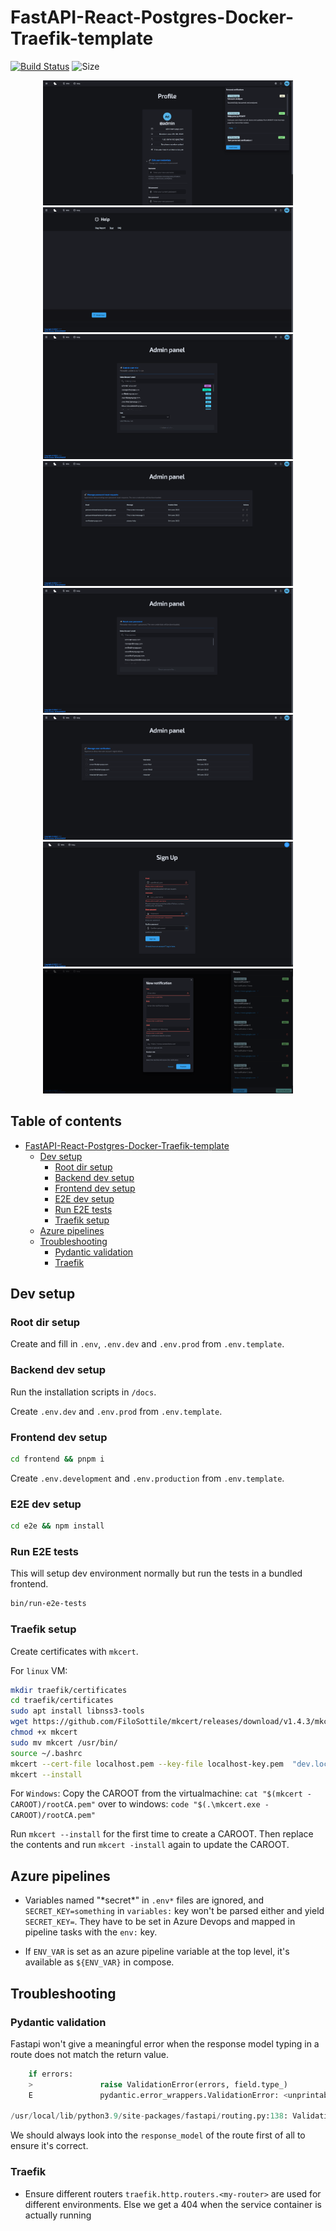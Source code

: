 # FastAPI-React-Postgres-Docker-Traefik-template

[![Build Status](https://dev.azure.com/danicc097/devops-tests/_apis/build/status/danicc097.FastAPI-React-Postgres-Docker-Traefik-template?branchName=dev)](https://dev.azure.com/danicc097/devops-tests/_build/latest?definitionId=5&branchName=dev) ![Size](https://github-size-badge.herokuapp.com/danicc097/FastAPI-React-Postgres-Docker-Traefik-template.svg)

<div style="text-align: center;">
  <div>
    <img src=".github/1.png" alt="1" width="400" height="200" />
    <img src=".github/2.png" alt="2" width="400" height="200" />
  </div>
  <div>
    <img src=".github/3.png" alt="3" width="400" height="200" />
    <img src=".github/4.png" alt="4" width="400" height="200" />
  </div>
  <div>
    <img src=".github/5.png" alt="5" width="400" height="200" />
    <img src=".github/6.png" alt="6" width="400" height="200" />
  </div>
  <div>
    <img src=".github/7.png" alt="7" width="400" height="200" />
    <img src=".github/8.png" alt="8" width="400" height="200" />
  </div>
</div>


## Table of contents  <!-- omit in toc -->

- [FastAPI-React-Postgres-Docker-Traefik-template](#fastapi-react-postgres-docker-traefik-template)
  - [Dev setup](#dev-setup)
    - [Root dir setup](#root-dir-setup)
    - [Backend dev setup](#backend-dev-setup)
    - [Frontend dev setup](#frontend-dev-setup)
    - [E2E dev setup](#e2e-dev-setup)
    - [Run E2E tests](#run-e2e-tests)
    - [Traefik setup](#traefik-setup)
  - [Azure pipelines](#azure-pipelines)
  - [Troubleshooting](#troubleshooting)
    - [Pydantic validation](#pydantic-validation)
    - [Traefik](#traefik)

## Dev setup

### Root dir setup

Create and fill in ``.env``, ``.env.dev`` and ``.env.prod`` from ``.env.template``.

### Backend dev setup

Run the installation scripts in ``/docs``.

Create ``.env.dev`` and ``.env.prod`` from ``.env.template``.

### Frontend dev setup

```bash
cd frontend && pnpm i
```

Create ``.env.development`` and ``.env.production`` from ``.env.template``.

### E2E dev setup

```bash
cd e2e && npm install
```

### Run E2E tests

This will setup dev environment normally but run the tests in a bundled frontend.

```bash
bin/run-e2e-tests
```

### Traefik setup

Create certificates with ``mkcert``.

For ``linux`` VM:
```bash
mkdir traefik/certificates
cd traefik/certificates
sudo apt install libnss3-tools
wget https://github.com/FiloSottile/mkcert/releases/download/v1.4.3/mkcert-v1.4.3-linux-amd64 -O mkcert
chmod +x mkcert
sudo mv mkcert /usr/bin/
source ~/.bashrc
mkcert --cert-file localhost.pem --key-file localhost-key.pem  "dev.localhost" "*.dev.localhost" "prod.localhost" "*.prod.localhost" "e2e.localhost" "*.e2e.localhost" "e2e.localhost" "*.e2e.localhost" "wiki.localhost"
mkcert --install
```

For ``Windows``:
Copy the CAROOT from the virtualmachine:
`cat "$(mkcert -CAROOT)/rootCA.pem"`
over to windows:
`code "$(.\mkcert.exe -CAROOT)/rootCA.pem"`

Run `mkcert --install` for the first time to create a CAROOT. Then replace the contents and run `mkcert -install` again to update the CAROOT.

## Azure pipelines

- Variables named "\*secret\*" in ``.env*`` files are ignored, and ``SECRET_KEY=something`` in ``variables:`` key won't be parsed either and yield ``SECRET_KEY=``. They have to be set in Azure Devops and mapped in pipeline tasks with the ``env:`` key.

- If ``ENV_VAR`` is set as an azure pipeline variable at the top level, it's available as ``${ENV_VAR}`` in compose.

## Troubleshooting

### Pydantic validation

Fastapi won't give a meaningful error when the response model typing in a route does not match the return value.
```py
    if errors:
    >               raise ValidationError(errors, field.type_)
    E               pydantic.error_wrappers.ValidationError: <unprintable ValidationError object>

/usr/local/lib/python3.9/site-packages/fastapi/routing.py:138: ValidationError
```

We should always look into the ``response_model`` of the route first of all to ensure it's correct.

### Traefik

- Ensure different routers ``traefik.http.routers.<my-router>`` are used for different environments. Else we get a 404 when the service container is actually running
